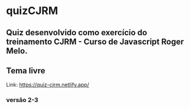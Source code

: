 # quizCJRM

## Quiz desenvolvido como exercício do treinamento CJRM - Curso de Javascript Roger Melo.
## Tema livre

Link: https://quiz-cjrm.netlify.app/ 

### versão 2-3
